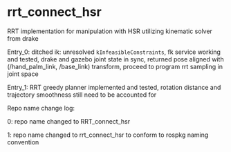 # rrt_connect_hsr
RRT implementation for manipulation with HSR utilizing kinematic solver from drake

Entry_0: ditched ik: unresolved ```kInfeasibleConstraints```, fk service working and tested, drake and gazebo joint state in sync, returned pose aligned with (/hand_palm_link, /base_link) transform, proceed to program rrt sampling in joint space

Entry_1: RRT greedy planner implemented and tested, rotation distance and trajectory smoothness still need to be accounted for

Repo name change log:

0: repo name changed to RRT_connect_hsr

1: repo name changed to rrt_connect_hsr to conform to rospkg naming convention